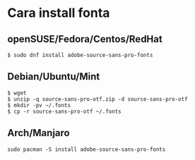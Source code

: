 # Cara install fonta

## openSUSE/Fedora/Centos/RedHat
```
$ sudo dnf install adobe-source-sans-pro-fonts
```

## Debian/Ubuntu/Mint
```
$ wget
$ unzip -q source-sans-pro-otf.zip -d source-sans-pro-otf
$ mkdir -pv ~/.fonts
$ cp -r source-sans-pro-otf ~/.fonts
```

## Arch/Manjaro
```
sudo pacman -S install adobe-source-sans-pro-fonts
```
